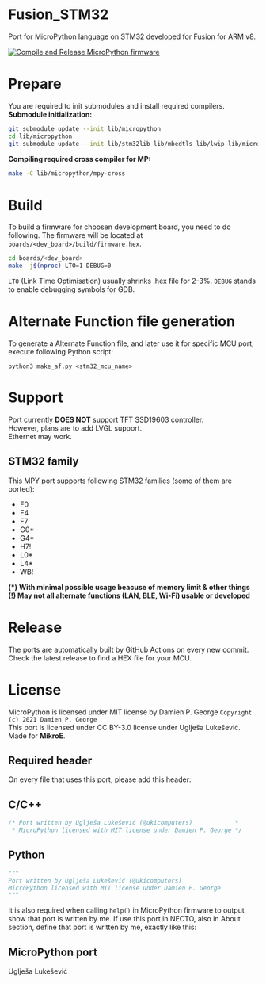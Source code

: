 # Fusion_STM32
Port for MicroPython language on STM32 developed for Fusion for ARM v8.


[![Compile and Release MicroPython firmware](https://github.com/ukicomputers/Fusion_STM32/actions/workflows/make_mpy.yml/badge.svg)](https://github.com/ukicomputers/Fusion_STM32/actions/workflows/make_mpy.yml)

# Prepare
You are required to init submodules and install required compilers. <br>
**Submodule initialization:**
```sh
git submodule update --init lib/micropython
cd lib/micropython
git submodule update --init lib/stm32lib lib/mbedtls lib/lwip lib/micropython-lib
```
**Compiling required cross compiler for MP:**
```sh
make -C lib/micropython/mpy-cross
```
# Build
To build a firmware for choosen development board, you need to do following. The firmware will be located at `boards/<dev_board>/build/firmware.hex`.
```sh
cd boards/<dev_board>
make -j$(nproc) LTO=1 DEBUG=0
```
`LTO` (Link Time Optimisation) usually shrinks .hex file for 2-3%.
`DEBUG` stands to enable debugging symbols for GDB.

# Alternate Function file generation
To generate a Alternate Function file, and later use it for specific MCU port, execute following Python script:
```
python3 make_af.py <stm32_mcu_name>
```

# Support
Port currently **DOES NOT** support TFT SSD19603 controller.<br>
However, plans are to add LVGL support. <br>
Ethernet may work.
## STM32 family
This MPY port supports following STM32 families (some of them are ported):
- F0
- F4
- F7
- G0*
- G4*
- H7!
- L0*
- L4*
- WB! <br>

**(*) With minimal possible usage beacuse of memory limit & other things** <br>
**(!) May not all alternate functions (LAN, BLE, Wi-Fi) usable or developed** 

# Release
The ports are automatically built by GitHub Actions on every new commit. Check the latest release to find a HEX file for your MCU.

# License
MicroPython is licensed under MIT license by Damien P. George `Copyright (c) 2021 Damien P. George`<br>
This port is licensed under CC BY-3.0 license under Uglješa Lukešević. <br>
Made for **MikroE**.

## Required header
On every file that uses this port, please add this header:
## C/C++
```c
/* Port written by Uglješa Lukešević (@ukicomputers)            *
 * MicroPython licensed with MIT license under Damien P. George */
```
## Python
```py
""" 
Port written by Uglješa Lukešević (@ukicomputers)
MicroPython licensed with MIT license under Damien P. George
"""
```

It is also required when calling `help()` in MicroPython firmware to output show that port is written by me. If use this port in NECTO, also in About section, define that port is written by me, exactly like this:
## MicroPython port
Uglješa Lukešević